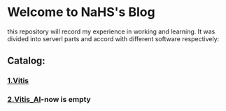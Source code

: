 # Welcome to NaHS's Blog
this repository will record my experience in working and learning. It was divided into serverl parts and accord with different software respectively:

## Catalog:
### [1.Vitis](https://github.com/NaHS031/NaHSBlog/tree/main/Vitis)
### [2.Vitis_AI](https://github.com/NaHS031/NaHSBlog/tree/main/Vitis_AI)-now is empty
